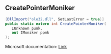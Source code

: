 ## CreatePointerMoniker

```csharp
[DllImport("ole32.dll", SetLastError = true)]
public static extern int CreatePointerMoniker(
   IUnknown punk,
   out IMoniker ppmk
);
```

Microsoft documentation: [Link](https://docs.microsoft.com/en-us/windows/win32/api/objbase/nf-objbase-createpointermoniker)
